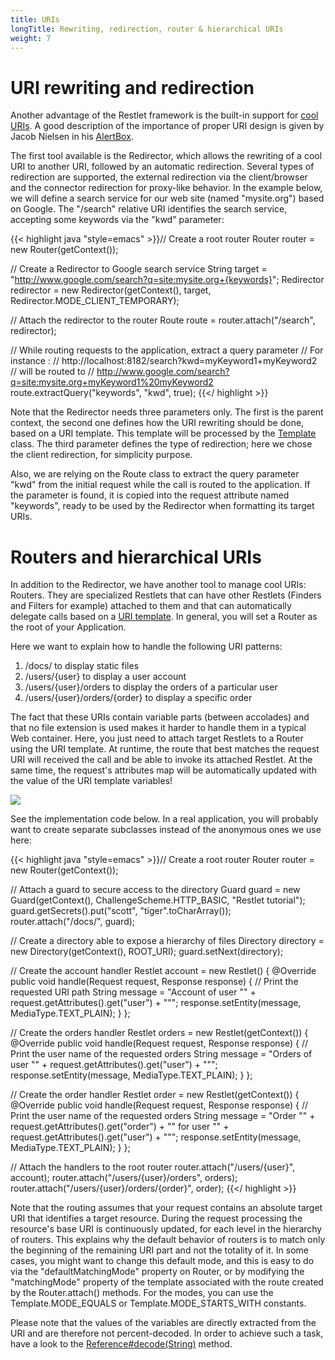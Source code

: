 ```yaml
---
title: URIs
longTitle: Rewriting, redirection, router & hierarchical URIs
weight: 7
---
```

# URI rewriting and redirection

Another advantage of the Restlet framework is the built-in support for
[cool URIs](http://www.w3.org/Provider/Style/URI). A good description of
the importance of proper URI design is given by Jacob Nielsen in his
[AlertBox](http://www.useit.com/alertbox/990321.html).

The first tool available is the Redirector, which allows the rewriting
of a cool URI to another URI, followed by an automatic redirection.
Several types of redirection are supported, the external redirection via
the client/browser and the connector redirection for proxy-like
behavior. In the example below, we will define a search service for our
web site (named "mysite.org") based on Google. The "/search" relative
URI identifies the search service, accepting some keywords via the "kwd"
parameter:

{{< highlight java "style=emacs" >}}// Create a root router
Router router = new Router(getContext());

// Create a Redirector to Google search service
String target = "http://www.google.com/search?q=site:mysite.org+{keywords}";
Redirector redirector = new Redirector(getContext(), target,
        Redirector.MODE_CLIENT_TEMPORARY);

// Attach the redirector to the router
Route route = router.attach("/search", redirector);

// While routing requests to the application, extract a query parameter
// For instance :
// http://localhost:8182/search?kwd=myKeyword1+myKeyword2
// will be routed to
// http://www.google.com/search?q=site:mysite.org+myKeyword1%20myKeyword2
route.extractQuery("keywords", "kwd", true);
{{</ highlight >}}

Note that the Redirector needs three parameters only. The first is the
parent context, the second one defines how the URI rewriting should be
done, based on a URI template. This template will be processed by the
[Template](api/org/restlet/util/Template.html) class. The third
parameter defines the type of redirection; here we chose the client
redirection, for simplicity purpose.

Also, we are relying on the Route class to extract the query parameter
"kwd" from the initial request while the call is routed to the
application. If the parameter is found, it is copied into the request
attribute named "keywords", ready to be used by the Redirector when
formatting its target URIs.

# Routers and hierarchical URIs

In addition to the Redirector, we have another tool to manage cool URIs:
Routers. They are specialized Restlets that can have other Restlets
(Finders and Filters for example) attached to them and that can
automatically delegate calls based on a [URI
template](https://tools.ietf.org/html/rfc6570). In general,
you will set a Router as the root of your Application.

Here we want to explain how to handle the following URI patterns:

1.  /docs/ to display static files
2.  /users/{user} to display a user account
3.  /users/{user}/orders to display the orders of a particular user
4.  /users/{user}/orders/{order} to display a specific order

The fact that these URIs contain variable parts (between accolades) and
that no file extension is used makes it harder to handle them in a
typical Web container. Here, you just need to attach target Restlets to
a Router using the URI template. At runtime, the route that best matches
the request URI will received the call and be able to invoke its
attached Restlet. At the same time, the request's attributes map will be
automatically updated with the value of the URI template variables!

![](../images/tutorial11.png)

See the implementation code below. In a real application, you will
probably want to create separate subclasses instead of the anonymous
ones we use here:

{{< highlight java "style=emacs" >}}// Create a root router
Router router = new Router(getContext());

// Attach a guard to secure access to the directory
Guard guard = new Guard(getContext(), ChallengeScheme.HTTP_BASIC,
        "Restlet tutorial");
guard.getSecrets().put("scott", "tiger".toCharArray());
router.attach("/docs/", guard);

// Create a directory able to expose a hierarchy of files
Directory directory = new Directory(getContext(), ROOT_URI);
guard.setNext(directory);

// Create the account handler
Restlet account = new Restlet() {
    @Override
    public void handle(Request request, Response response) {
        // Print the requested URI path
        String message = "Account of user \""
                + request.getAttributes().get("user") + "\"";
        response.setEntity(message, MediaType.TEXT_PLAIN);
    }
};

// Create the orders handler
Restlet orders = new Restlet(getContext()) {
    @Override
    public void handle(Request request, Response response) {
        // Print the user name of the requested orders
        String message = "Orders of user \""
                + request.getAttributes().get("user") + "\"";
        response.setEntity(message, MediaType.TEXT_PLAIN);
    }
};

// Create the order handler
Restlet order = new Restlet(getContext()) {
    @Override
    public void handle(Request request, Response response) {
        // Print the user name of the requested orders
        String message = "Order \""
                + request.getAttributes().get("order")
                + "\" for user \""
                + request.getAttributes().get("user") + "\"";
        response.setEntity(message, MediaType.TEXT_PLAIN);
    }
};

// Attach the handlers to the root router
router.attach("/users/{user}", account);
router.attach("/users/{user}/orders", orders);
router.attach("/users/{user}/orders/{order}", order);
{{</ highlight >}}

Note that the routing assumes that your request contains an absolute
target URI that identifies a target resource. During the request
processing the resource's base URI is continuously updated, for each
level in the hierarchy of routers. This explains why the default
behavior of routers is to match only the beginning of the remaining URI
part and not the totality of it. In some cases, you might want to change
this default mode, and this is easy to do via the "defaultMatchingMode"
property on Router, or by modifying the "matchingMode" property of the
template associated with the route created by the Router.attach()
methods. For the modes, you can use the Template.MODE\_EQUALS or
Template.MODE\_STARTS\_WITH constants.

Please note that the values of the variables are directly extracted from
the URI and are therefore not percent-decoded. In order to achieve such
a task, have a look to the
[Reference\#decode(String)](api/org/restlet/data/Reference.html#decode(java.lang.String) "Reference#decode(String)")
method.
